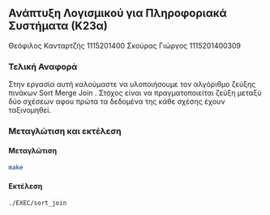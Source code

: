 ## Ανάπτυξη Λογισμικού για Πληροφοριακά Συστήματα (Κ23α)

Θεόφιλος Κανταρτζής 1115201400
Σκούρας Γιώργος 1115201400309

### Τελική Αναφορά

Στην εργασία αυτή καλούμαστε να υλοποιήσουμε τον αλγόριθμο ζεύξης πινάκων Sort Merge Join . Στόχος είναι να πραγματοποιείται ζεύξη μεταξύ δύο σχέσεων αφου πρώτα τα δεδομένα της κάθε σχέσης έχουν ταξινομηθεί. 

### Μεταγλώτιση και εκτέλεση

#### Mεταγλώτιση

 ```bash
make
```
#### Εκτέλεση

```bash
./EXEC/sort_join
```









